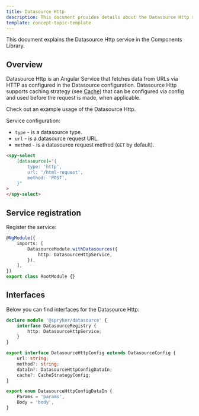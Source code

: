 ```yaml
---
title: Datasource Http
description: This document provides details about the Datasource Http service in the Components Library.
template: concept-topic-template
---
```


This document explains the Datasource Http service in the Components Library.

## Overview

Datasource Http is an Angular Service that fetches data from URLs via HTTP as configured in the Datasource configuration.
Datasource Http supports caching strategy (see [Cache](/docs/marketplace/dev/front-end/ui-components-library/cache/)) that can be configured via config and used before the request is made, when applicable.

Check out an example usage of the Datasource Http.

Service configuration:

- `type` - is a datasource type.  
- `url` - is a datasource request URL.  
- `method` - is a datasource request method (`GET` by default).  

```html
<spy-select
    [datasource]="{
        type: 'http',
        url: '/html-request',
        method: 'POST',
    }"
>
</spy-select>
```

## Service registration

Register the service:

```ts
@NgModule({
    imports: [
        DatasourceModule.withDatasources({
            http: DatasourceHttpService,
        }),
    ],
})
export class RootModule {}
```

## Interfaces

Below you can find interfaces for the Datasource Http:

```ts
declare module '@spryker/datasource' {
    interface DatasourceRegistry {
        http: DatasourceHttpService;
    }
}

export interface DatasourceHttpConfig extends DatasourceConfig {
    url: string;
    method?: string;
    dataIn?: DatasourceHttpConfigDataIn;
    cache?: CacheStrategyConfig;
}

export enum DatasourceHttpConfigDataIn {
    Params = 'params',
    Body = 'body',
}
```
